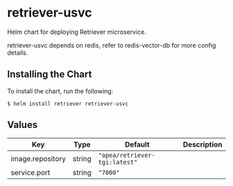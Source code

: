 # retriever-usvc

Helm chart for deploying Retriever microservice.

retriever-usvc depends on redis, refer to redis-vector-db for more config details.

## Installing the Chart

To install the chart, run the following:

```console
$ helm install retriever retriever-usvc
```

## Values

| Key              | Type   | Default                       | Description |
| ---------------- | ------ | ----------------------------- | ----------- |
| image.repository | string | `"opea/retriever-tgi:latest"` |             |
| service.port     | string | `"7000"`                      |             |
